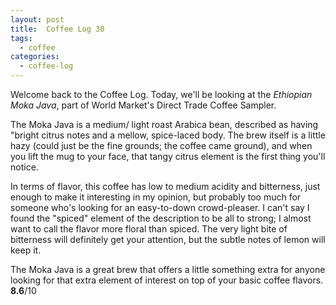 ```yaml
---
layout: post
title:  Coffee Log 30
tags:
  - coffee
categories:
  - coffee-log
---
```


Welcome back to the Coffee Log. Today, we'll be looking at the
*Ethiopian Moka Java*, part of World Market's Direct Trade Coffee
Sampler.

<!-- MORE -->

The Moka Java is a medium/ light roast Arabica bean, described as
having "bright citrus notes and a mellow, spice-laced body. The brew
itself is a little hazy (could just be the fine grounds; the coffee
came ground), and when you lift the mug to your face, that tangy
citrus element is the first thing you'll notice.

In terms of flavor, this coffee has low to medium acidity and
bitterness, just enough to make it interesting in my opinion, but
probably too much for someone who's looking for an easy-to-down
crowd-pleaser. I can't say I found the "spiced" element of the
description to be all to strong; I almost want to call the flavor
more floral than spiced. The very light bite of bitterness will
definitely get your attention, but the subtle notes of lemon will
keep it.

The Moka Java is a great brew that offers a little something extra
for anyone looking for that extra element of interest on top of your
basic coffee flavors. **8.6**/10
